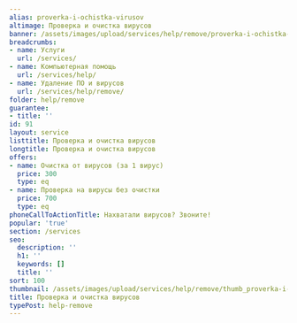 ```yaml
---
alias: proverka-i-ochistka-virusov
altimage: Проверка и очистка вирусов
banner: /assets/images/upload/services/help/remove/proverka-i-ochistka-virusov.jpg
breadcrumbs:
- name: Услуги
  url: /services/
- name: Компьютерная помощь
  url: /services/help/
- name: Удаление ПО и вирусов
  url: /services/help/remove/
folder: help/remove
guarantee:
- title: ''
id: 91
layout: service
listtitle: Проверка и очистка вирусов
longtitle: Проверка и очистка вирусов
offers:
- name: Очистка от вирусов (за 1 вирус)
  price: 300
  type: eq
- name: Проверка на вирусы без очистки
  price: 700
  type: eq
phoneCallToActionTitle: Нахватали вирусов? Звоните!
popular: 'true'
section: /services
seo:
  description: ''
  h1: ''
  keywords: []
  title: ''
sort: 100
thumbnail: /assets/images/upload/services/help/remove/thumb_proverka-i-ochistka-virusov.jpg
title: Проверка и очистка вирусов
typePost: help-remove
---
```

